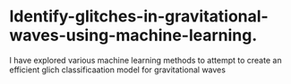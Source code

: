 # Identify-glitches-in-gravitational-waves-using-machine-learning.
I have explored various machine learning methods to attempt to create an efficient glich classificaation model for gravitational waves
